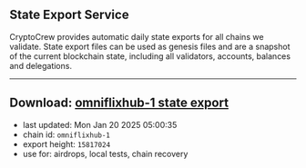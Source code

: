 ## State Export Service
CryptoCrew provides automatic daily state exports for all chains we validate. State export files can be used as genesis files and are a snapshot of the current blockchain state, including all validators, accounts, balances and delegations.

---
**Download: [omniflixhub-1 state export](https://dl-eu2.ccvalidators.com/SERVICE/omniflixhub/omniflixhub-1_export_15817024.json)**
---

- last updated: Mon Jan 20 2025 05:00:35
- chain id: `omniflixhub-1`
- export height: `15817024`
- use for: airdrops, local tests, chain recovery
